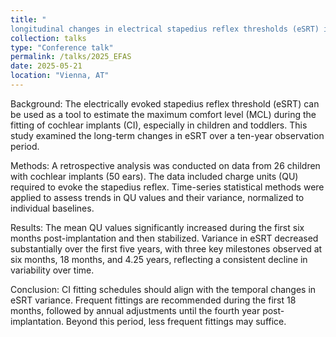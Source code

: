 ```yaml
---
title: "
longitudinal changes in electrical stapedius reflex thresholds (eSRT) in children with cochlear implants"
collection: talks
type: "Conference talk"
permalink: /talks/2025_EFAS
date: 2025-05-21
location: "Vienna, AT"
---
```


Background: The electrically evoked stapedius reflex threshold (eSRT) can be used as a tool to estimate the maximum comfort level (MCL) during the fitting of cochlear implants (CI), especially in children and toddlers. This study examined the long-term changes in eSRT over a ten-year observation period. 

Methods: A retrospective analysis was conducted on data from 26 children with cochlear implants (50 ears). The data included charge units (QU) required to evoke the stapedius reflex. Time-series statistical methods were applied to assess trends in QU values and their variance, normalized to individual baselines. 

Results: The mean QU values significantly increased during the first six months post-implantation and then stabilized. Variance in eSRT decreased substantially over the first five years, with three key milestones observed at six months, 18 months, and 4.25 years, reflecting a consistent decline in variability over time. 

Conclusion: CI fitting schedules should align with the temporal changes in eSRT variance. Frequent fittings are recommended during the first 18 months, followed by annual adjustments until the fourth year post-implantation. Beyond this period, less frequent fittings may suffice. 
